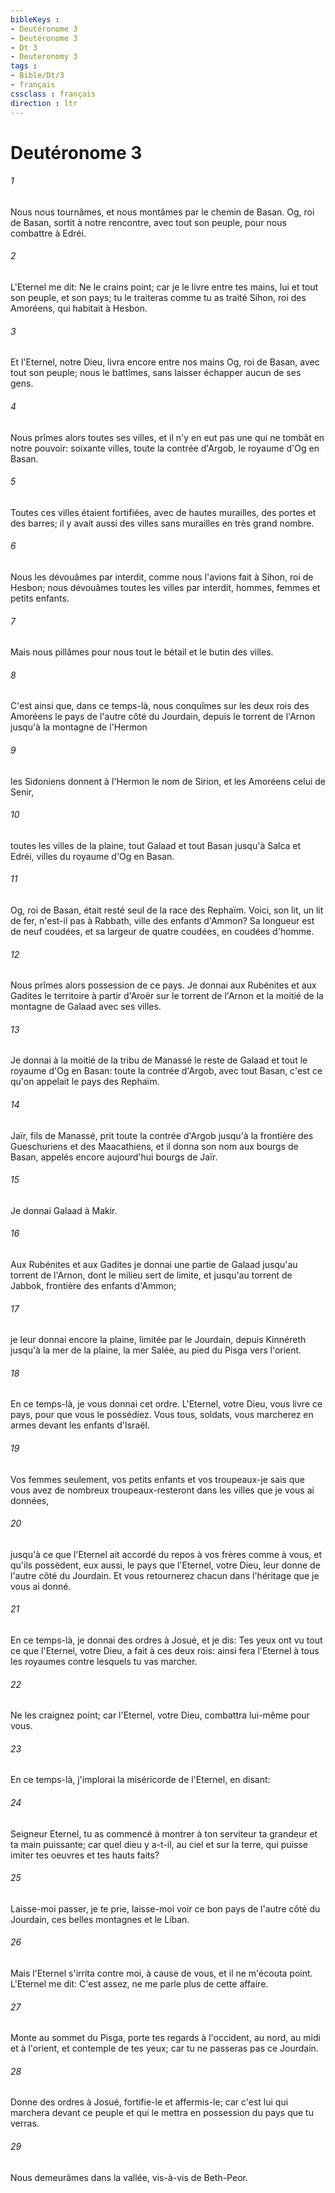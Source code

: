 ```yaml
---
bibleKeys : 
- Deutéronome 3
- Deutéronome 3
- Dt 3
- Deuteronomy 3
tags : 
- Bible/Dt/3
- français
cssclass : français
direction : ltr
---
```


# Deutéronome 3

###### 1
Nous nous tournâmes, et nous montâmes par le chemin de Basan. Og, roi de Basan, sortit à notre rencontre, avec tout son peuple, pour nous combattre à Edréi.
###### 2
L'Eternel me dit: Ne le crains point; car je le livre entre tes mains, lui et tout son peuple, et son pays; tu le traiteras comme tu as traité Sihon, roi des Amoréens, qui habitait à Hesbon.
###### 3
Et l'Eternel, notre Dieu, livra encore entre nos mains Og, roi de Basan, avec tout son peuple; nous le battîmes, sans laisser échapper aucun de ses gens.
###### 4
Nous prîmes alors toutes ses villes, et il n'y en eut pas une qui ne tombât en notre pouvoir: soixante villes, toute la contrée d'Argob, le royaume d'Og en Basan.
###### 5
Toutes ces villes étaient fortifiées, avec de hautes murailles, des portes et des barres; il y avait aussi des villes sans murailles en très grand nombre.
###### 6
Nous les dévouâmes par interdit, comme nous l'avions fait à Sihon, roi de Hesbon; nous dévouâmes toutes les villes par interdit, hommes, femmes et petits enfants.
###### 7
Mais nous pillâmes pour nous tout le bétail et le butin des villes.
###### 8
C'est ainsi que, dans ce temps-là, nous conquîmes sur les deux rois des Amoréens le pays de l'autre côté du Jourdain, depuis le torrent de l'Arnon jusqu'à la montagne de l'Hermon
###### 9
les Sidoniens donnent à l'Hermon le nom de Sirion, et les Amoréens celui de Senir,
###### 10
toutes les villes de la plaine, tout Galaad et tout Basan jusqu'à Salca et Edréi, villes du royaume d'Og en Basan.
###### 11
Og, roi de Basan, était resté seul de la race des Rephaïm. Voici, son lit, un lit de fer, n'est-il pas à Rabbath, ville des enfants d'Ammon? Sa longueur est de neuf coudées, et sa largeur de quatre coudées, en coudées d'homme.
###### 12
Nous prîmes alors possession de ce pays. Je donnai aux Rubénites et aux Gadites le territoire à partir d'Aroër sur le torrent de l'Arnon et la moitié de la montagne de Galaad avec ses villes.
###### 13
Je donnai à la moitié de la tribu de Manassé le reste de Galaad et tout le royaume d'Og en Basan: toute la contrée d'Argob, avec tout Basan, c'est ce qu'on appelait le pays des Rephaïm.
###### 14
Jaïr, fils de Manassé, prit toute la contrée d'Argob jusqu'à la frontière des Gueschuriens et des Maacathiens, et il donna son nom aux bourgs de Basan, appelés encore aujourd'hui bourgs de Jaïr.
###### 15
Je donnai Galaad à Makir.
###### 16
Aux Rubénites et aux Gadites je donnai une partie de Galaad jusqu'au torrent de l'Arnon, dont le milieu sert de limite, et jusqu'au torrent de Jabbok, frontière des enfants d'Ammon;
###### 17
je leur donnai encore la plaine, limitée par le Jourdain, depuis Kinnéreth jusqu'à la mer de la plaine, la mer Salée, au pied du Pisga vers l'orient.
###### 18
En ce temps-là, je vous donnai cet ordre. L'Eternel, votre Dieu, vous livre ce pays, pour que vous le possédiez. Vous tous, soldats, vous marcherez en armes devant les enfants d'Israël.
###### 19
Vos femmes seulement, vos petits enfants et vos troupeaux-je sais que vous avez de nombreux troupeaux-resteront dans les villes que je vous ai données,
###### 20
jusqu'à ce que l'Eternel ait accordé du repos à vos frères comme à vous, et qu'ils possèdent, eux aussi, le pays que l'Eternel, votre Dieu, leur donne de l'autre côté du Jourdain. Et vous retournerez chacun dans l'héritage que je vous ai donné.
###### 21
En ce temps-là, je donnai des ordres à Josué, et je dis: Tes yeux ont vu tout ce que l'Eternel, votre Dieu, a fait à ces deux rois: ainsi fera l'Eternel à tous les royaumes contre lesquels tu vas marcher.
###### 22
Ne les craignez point; car l'Eternel, votre Dieu, combattra lui-même pour vous.
###### 23
En ce temps-là, j'implorai la miséricorde de l'Eternel, en disant:
###### 24
Seigneur Eternel, tu as commencé à montrer à ton serviteur ta grandeur et ta main puissante; car quel dieu y a-t-il, au ciel et sur la terre, qui puisse imiter tes oeuvres et tes hauts faits?
###### 25
Laisse-moi passer, je te prie, laisse-moi voir ce bon pays de l'autre côté du Jourdain, ces belles montagnes et le Liban.
###### 26
Mais l'Eternel s'irrita contre moi, à cause de vous, et il ne m'écouta point. L'Eternel me dit: C'est assez, ne me parle plus de cette affaire.
###### 27
Monte au sommet du Pisga, porte tes regards à l'occident, au nord, au midi et à l'orient, et contemple de tes yeux; car tu ne passeras pas ce Jourdain.
###### 28
Donne des ordres à Josué, fortifie-le et affermis-le; car c'est lui qui marchera devant ce peuple et qui le mettra en possession du pays que tu verras.
###### 29
Nous demeurâmes dans la vallée, vis-à-vis de Beth-Peor.
